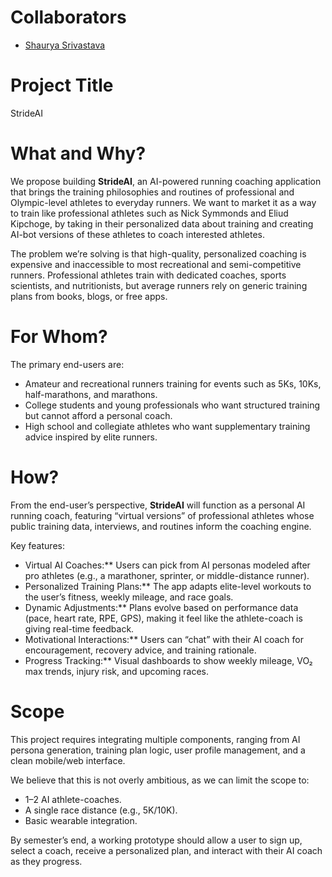 # Collaborators
- [Shaurya Srivastava](https://github.com/shauryasr04)


# Project Title  
StrideAI  

# What and Why?  
We propose building **StrideAI**, an AI-powered running coaching application that brings the training philosophies and routines of professional and Olympic-level athletes to everyday runners. We want to market it as a way to train like professional athletes such as Nick Symmonds and Eliud Kipchoge, by taking in their personalized data about training and creating AI-bot versions of these athletes to coach interested athletes.  

The problem we’re solving is that high-quality, personalized coaching is expensive and inaccessible to most recreational and semi-competitive runners. Professional athletes train with dedicated coaches, sports scientists, and nutritionists, but average runners rely on generic training plans from books, blogs, or free apps.  

# For Whom?  
The primary end-users are:  
- Amateur and recreational runners training for events such as 5Ks, 10Ks, half-marathons, and marathons.  
- College students and young professionals who want structured training but cannot afford a personal coach.  
- High school and collegiate athletes who want supplementary training advice inspired by elite runners.  

# How?  
From the end-user’s perspective, **StrideAI** will function as a personal AI running coach, featuring “virtual versions” of professional athletes whose public training data, interviews, and routines inform the coaching engine.  

Key features: 
- Virtual AI Coaches:** Users can pick from AI personas modeled after pro athletes (e.g., a marathoner, sprinter, or middle-distance runner).  
- Personalized Training Plans:** The app adapts elite-level workouts to the user’s fitness, weekly mileage, and race goals.  
- Dynamic Adjustments:** Plans evolve based on performance data (pace, heart rate, RPE, GPS), making it feel like the athlete-coach is giving real-time feedback.  
- Motivational Interactions:** Users can “chat” with their AI coach for encouragement, recovery advice, and training rationale.  
- Progress Tracking:** Visual dashboards to show weekly mileage, VO₂ max trends, injury risk, and upcoming races.  

# Scope  
This project requires integrating multiple components, ranging from AI persona generation, training plan logic, user profile management, and a clean mobile/web interface.  

We believe that this is not overly ambitious, as we can limit the scope to:  
- 1–2 AI athlete-coaches.  
- A single race distance (e.g., 5K/10K).  
- Basic wearable integration.  

By semester’s end, a working prototype should allow a user to sign up, select a coach, receive a personalized plan, and interact with their AI coach as they progress.  
